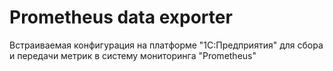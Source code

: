 # Prometheus data exporter
Встраиваемая конфигурация на платформе "1С:Предприятия" для сбора и передачи метрик в систему мониторинга "Prometheus"
